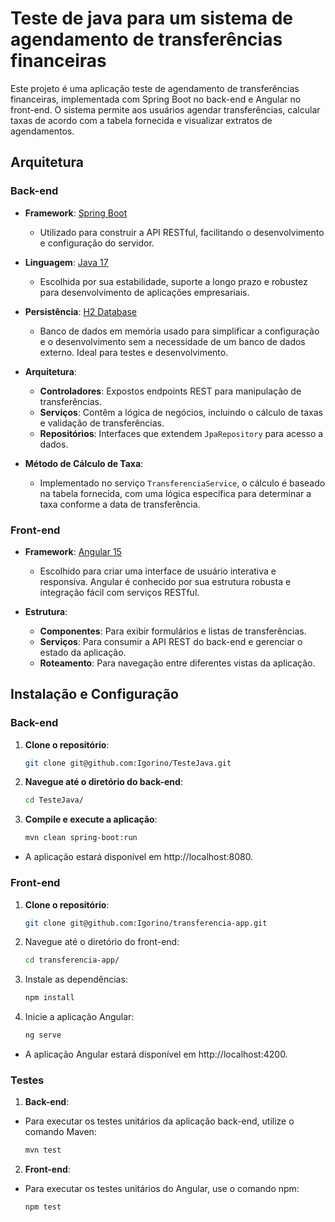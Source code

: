 # Teste de java para um sistema de agendamento de transferências financeiras

Este projeto é uma aplicação teste de agendamento de transferências financeiras, implementada com Spring Boot no back-end e Angular no front-end. O sistema permite aos usuários agendar transferências, calcular taxas de acordo com a tabela fornecida e visualizar extratos de agendamentos.

## Arquitetura

### Back-end

- **Framework**: [Spring Boot](https://spring.io/projects/spring-boot)
    - Utilizado para construir a API RESTful, facilitando o desenvolvimento e configuração do servidor.

- **Linguagem**: [Java 17](https://www.oracle.com/java/technologies/javase-jdk17-downloads.html)
    - Escolhida por sua estabilidade, suporte a longo prazo e robustez para desenvolvimento de aplicações empresariais.

- **Persistência**: [H2 Database](https://www.h2database.com/html/main.html)
    - Banco de dados em memória usado para simplificar a configuração e o desenvolvimento sem a necessidade de um banco de dados externo. Ideal para testes e desenvolvimento.

- **Arquitetura**:
    - **Controladores**: Expostos endpoints REST para manipulação de transferências.
    - **Serviços**: Contêm a lógica de negócios, incluindo o cálculo de taxas e validação de transferências.
    - **Repositórios**: Interfaces que extendem `JpaRepository` para acesso a dados.

- **Método de Cálculo de Taxa**:
    - Implementado no serviço `TransferenciaService`, o cálculo é baseado na tabela fornecida, com uma lógica específica para determinar a taxa conforme a data de transferência.

### Front-end

- **Framework**: [Angular 15](https://angular.io/)
    - Escolhido para criar uma interface de usuário interativa e responsiva. Angular é conhecido por sua estrutura robusta e integração fácil com serviços RESTful.

- **Estrutura**:
    - **Componentes**: Para exibir formulários e listas de transferências.
    - **Serviços**: Para consumir a API REST do back-end e gerenciar o estado da aplicação.
    - **Roteamento**: Para navegação entre diferentes vistas da aplicação.

## Instalação e Configuração

### Back-end

1. **Clone o repositório**:

   ```bash
   git clone git@github.com:Igorino/TesteJava.git

2. **Navegue até o diretório do back-end**:

    ```bash
    cd TesteJava/

3. **Compile e execute a aplicação**:

    ```bash
    mvn clean spring-boot:run

- A aplicação estará disponível em http://localhost:8080.

### Front-end

1. **Clone o repositório**:

   ```bash
   git clone git@github.com:Igorino/transferencia-app.git

2. Navegue até o diretório do front-end:

    ```bash
    cd transferencia-app/

3. Instale as dependências:

    ```bash
    npm install

4. Inicie a aplicação Angular:

    ```bash
    ng serve

- A aplicação Angular estará disponível em http://localhost:4200.

### Testes
1. **Back-end**: 
- Para executar os testes unitários da aplicação back-end, utilize o comando Maven:

    ```bash
    mvn test

2. **Front-end**:
- Para executar os testes unitários do Angular, use o comando npm:

    ```bash
    npm test